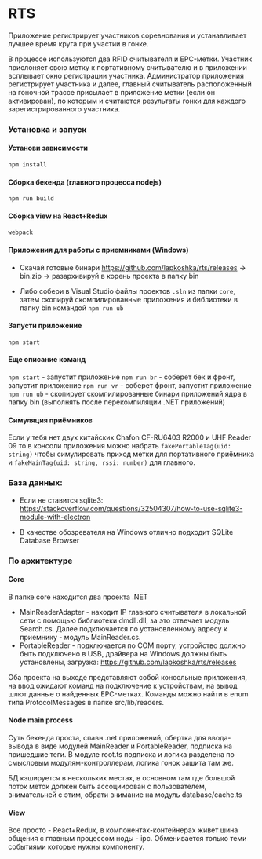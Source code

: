 # RTS

Приложение регистрирует участников соревнования и устанавливает лучшее время круга 
при участии в гонке.

В процессе используются два RFID считывателя и EPC-метки. Участник прислоняет
свою метку к портативному считывателю и в приложении всплывает окно регистрации участника.
Администратор приложения регистрирует участника и далее, главный считыватель 
расположенный на гоночной трассе присылает в приложение метки (если он активирован),
по которым и считаются результаты гонки для каждого зарегистрированного участника.

### Установка и запуск

#### Установи зависимости
`npm install`

#### Сборка бекенда (главного процесса nodejs)
`npm run build`

#### Сборка view на React+Redux
`webpack`

#### Приложения для работы с приемниками (Windows)
- Скачай готовые бинари https://github.com/lapkoshka/rts/releases -> bin.zip -> разархивируй 
в корень проекта в папку bin

- Либо собери в Visual Studio файлы проектов `.sln` из папки `core`, затем скопируй скомпилированные приложения
и библиотеки в папку bin командой  `npm run ub`

#### Запусти приложение
`npm start`

#### Еще описание команд
`npm start` - запустит приложение
`npm run br` - соберет бек и фронт, запустит приложение
`npm run vr` - соберет фронт, запустит приложение
`npm run ub` - скопирует скомпилированные бинари приложений ядра в папку bin 
(выполнять после перекомпиляции .NET приложений) 

#### Симуляция приёмников
Если у тебя нет двух китайских Chafon CF-RU6403 R2000 и UHF Reader 09 то в консоли приложения
можно набрать `fakePortableTag(uid: string)` чтобы симулировать приход метки для портативного приёмника и 
`fakeMainTag(uid: string, rssi: number)` для главного.

### База данных:
- Если не ставится sqlite3:
https://stackoverflow.com/questions/32504307/how-to-use-sqlite3-module-with-electron

- В качестве обозревателя на Windows отлично подходит SQLite Database Browser

### По архитектуре

#### Core
В папке core находится два проекта .NET
- MainReaderAdapter - находит IP главного считывателя в локальной сети с помощью библиотеки dmdll.dll,
за это отвечает модуль Search.cs. Далее подключается по установленному адресу к приемнику - модуль
MainReader.cs.
- PortableReader - подключается по COM порту, устройство должно быть подключено в USB, драйвера
на Windows должны быть установлены, загрузка: https://github.com/lapkoshka/rts/releases

Оба проекта на выходе представляют собой консольные приложения, на ввод ожидают команд на подключение к устройствам,
на вывод шлют данные о найденных EPC-метках. Команды можно найти в enum типа ProtocolMessages в папке src/lib/readers.

#### Node main process
Суть бекенда проста, спавн .net приложений, обертка для ввода-вывода в виде модулей MainReader и 
PortableReader, подписка на пришедшие теги. В модуле root.ts подписка и логика разделена по смысловым модулям-контроллерам,
логика гонок зашита там же.

БД кэшируется в нескольких местах, в основном там где большой поток меток должен быть ассоциирован с пользователем,
внимательней с этим, обрати внимание на модуль database/cache.ts

#### View
Все просто - React+Redux, в компонентах-контейнерах живет шина общения с главным процессом ноды - ipc. Обменивается только теми
событиями которые нужны компоненту.
